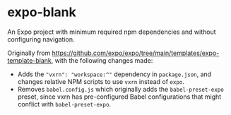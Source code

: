 # expo-blank

An Expo project with minimum required npm dependencies and without configuring navigation.

Originally from https://github.com/expo/expo/tree/main/templates/expo-template-blank, with the following changes made:

* Adds the `"vxrn": "workspace:^"` dependency in `package.json`, and changes relative NPM scripts to use `vxrn` instead of `expo`.
* Removes `babel.config.js` which originally adds the `babel-preset-expo` preset, since vxrn has pre-configured Babel configurations that might conflict with `babel-preset-expo`.
